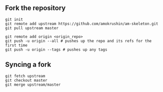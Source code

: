 ## Fork the repository
    git init
    git remote add upstream https://github.com/amokrushin/am-skeleton.git
    git pull upstream master

    git remote add origin <origin_repo>
    git push -u origin --all # pushes up the repo and its refs for the first time
    git push -u origin --tags # pushes up any tags

## Syncing a fork

    git fetch upstream
    git checkout master
    git merge upstream/master